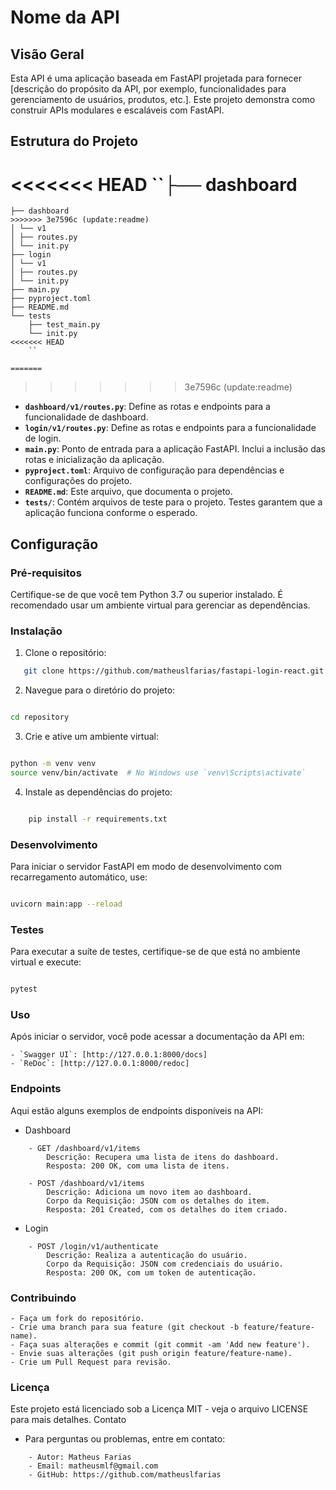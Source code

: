 # Nome da API

## Visão Geral

Esta API é uma aplicação baseada em FastAPI projetada para fornecer [descrição do propósito da API, por exemplo, funcionalidades para gerenciamento de usuários, produtos, etc.]. Este projeto demonstra como construir APIs modulares e escaláveis com FastAPI.

## Estrutura do Projeto
<<<<<<< HEAD
``├── dashboard
=======
```
├── dashboard
>>>>>>> 3e7596c (update:readme)
│ └── v1
│ ├── routes.py
│ └── init.py
├── login
│ └── v1
│ ├── routes.py
│ └── init.py
├── main.py
├── pyproject.toml
├── README.md
└── tests
    ├── test_main.py
    └── init.py
<<<<<<< HEAD
    ``

=======
```
>>>>>>> 3e7596c (update:readme)
- **`dashboard/v1/routes.py`**: Define as rotas e endpoints para a funcionalidade de dashboard.
- **`login/v1/routes.py`**: Define as rotas e endpoints para a funcionalidade de login.
- **`main.py`**: Ponto de entrada para a aplicação FastAPI. Inclui a inclusão das rotas e inicialização da aplicação.
- **`pyproject.toml`**: Arquivo de configuração para dependências e configurações do projeto.
- **`README.md`**: Este arquivo, que documenta o projeto.
- **`tests/`**: Contém arquivos de teste para o projeto. Testes garantem que a aplicação funciona conforme o esperado.

## Configuração

### Pré-requisitos

Certifique-se de que você tem Python 3.7 ou superior instalado. É recomendado usar um ambiente virtual para gerenciar as dependências.

### Instalação

1. Clone o repositório:
```sh
   git clone https://github.com/matheuslfarias/fastapi-login-react.git
```

2. Navegue para o diretório do projeto:

```sh

cd repository
```

3. Crie e ative um ambiente virtual:

```sh

python -m venv venv
source venv/bin/activate  # No Windows use `venv\Scripts\activate`
```

4. Instale as dependências do projeto:

```sh

    pip install -r requirements.txt
```

### Desenvolvimento

Para iniciar o servidor FastAPI em modo de desenvolvimento com recarregamento automático, use:

```sh

uvicorn main:app --reload
```

### Testes

Para executar a suíte de testes, certifique-se de que está no ambiente virtual e execute:

```sh

pytest
```
### Uso

Após iniciar o servidor, você pode acessar a documentação da API em:

    - `Swagger UI`: [http://127.0.0.1:8000/docs]
    - `ReDoc`: [http://127.0.0.1:8000/redoc]

### Endpoints

Aqui estão alguns exemplos de endpoints disponíveis na API:
- Dashboard
```
    - GET /dashboard/v1/items
        Descrição: Recupera uma lista de itens do dashboard.
        Resposta: 200 OK, com uma lista de itens.

    - POST /dashboard/v1/items
        Descrição: Adiciona um novo item ao dashboard.
        Corpo da Requisição: JSON com os detalhes do item.
        Resposta: 201 Created, com os detalhes do item criado.
```
- Login
```
    - POST /login/v1/authenticate
        Descrição: Realiza a autenticação do usuário.
        Corpo da Requisição: JSON com credenciais do usuário.
        Resposta: 200 OK, com um token de autenticação.
```
### Contribuindo

    - Faça um fork do repositório.
    - Crie uma branch para sua feature (git checkout -b feature/feature-name).
    - Faça suas alterações e commit (git commit -am 'Add new feature').
    - Envie suas alterações (git push origin feature/feature-name).
    - Crie um Pull Request para revisão.

### Licença

Este projeto está licenciado sob a Licença MIT - veja o arquivo LICENSE para mais detalhes.
Contato

- Para perguntas ou problemas, entre em contato:
```
    - Autor: Matheus Farias
    - Email: matheusmlf@gmail.com
    - GitHub: https://github.com/matheuslfarias
```
